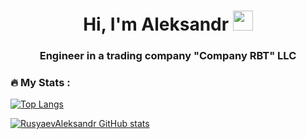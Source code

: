 <h1 align="center">Hi, I'm Aleksandr</a> 
<img src="https://github.com/blackcater/blackcater/raw/main/images/Hi.gif" height="32"/></h1>
<h3 align="center">Engineer in a trading company "Company RBT" LLC</h3>

### :fire: My Stats :

[![Top Langs](https://github-readme-stats.vercel.app/api/top-langs/?username=RusyaevAleksandr&layout=compact)](https://github.com/RusyaevAleksandr/github-readme-stats)

[![RusyaevAleksandr GitHub stats](https://github-readme-stats.vercel.app/api?username=RusyaevAleksandr&show_icons=true&theme=dark)](https://github.com/RusyaevAleksandr/github-readme-stats)

<!--
**RusyaevAleksandr/RusyaevAleksandr** is a ✨ _special_ ✨ repository because its `README.md` (this file) appears on your GitHub profile.

Here are some ideas to get you started:

- 🔭 I’m currently working on ...
- 🌱 I’m currently learning ...
- 👯 I’m looking to collaborate on ...
- 🤔 I’m looking for help with ...
- 💬 Ask me about ...
- 📫 How to reach me: ...
- 😄 Pronouns: ...
- ⚡ Fun fact: ...
-->

